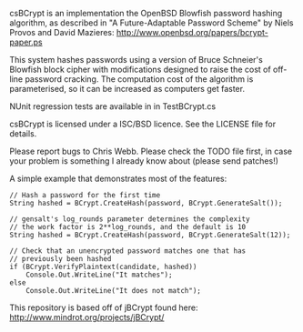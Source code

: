 csBCrypt is an implementation the OpenBSD Blowfish password hashing
algorithm, as described in "A Future-Adaptable Password Scheme" by Niels
Provos and David Mazieres: http://www.openbsd.org/papers/bcrypt-paper.ps

This system hashes passwords using a version of Bruce Schneier's
Blowfish block cipher with modifications designed to raise the cost of
off-line password cracking. The computation cost of the algorithm is
parameterised, so it can be increased as computers get faster.

NUnit regression tests are available in in TestBCrypt.cs

csBCrypt is licensed under a ISC/BSD licence. See the LICENSE file for details.

Please report bugs to Chris Webb. Please check the
TODO file first, in case your problem is something I already know about
(please send patches!)

A simple example that demonstrates most of the features:

	// Hash a password for the first time
	String hashed = BCrypt.CreateHash(password, BCrypt.GenerateSalt());

	// gensalt's log_rounds parameter determines the complexity
	// the work factor is 2**log_rounds, and the default is 10
	String hashed = BCrypt.CreateHash(password, BCrypt.GenerateSalt(12));

	// Check that an unencrypted password matches one that has
	// previously been hashed
	if (BCrypt.VerifyPlaintext(candidate, hashed))
		Console.Out.WriteLine("It matches");
	else
		Console.Out.WriteLine("It does not match");

This repository is based off of jBCrypt found here: http://www.mindrot.org/projects/jBCrypt/
